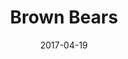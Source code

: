 ---
title: Brown Bears
date: '2017-04-19'
thumb_image: images/mar-2yo/brown-bears.jpg
thumb_image_alt: Brown Bears
image: images/mar-2yo/brown-bears.jpg
image_alt: Brown Bears
template: project
---	